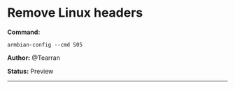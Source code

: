 # Remove Linux headers
**Command:** 
~~~
armbian-config --cmd S05
~~~

**Author:** @Tearran

**Status:** Preview



***

